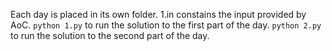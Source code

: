Each day is placed in its own folder.
1.in constains the input provided by AoC.
``python 1.py`` to run the solution to the first part of the day.
``python 2.py`` to run the solution to the second part of the day.
